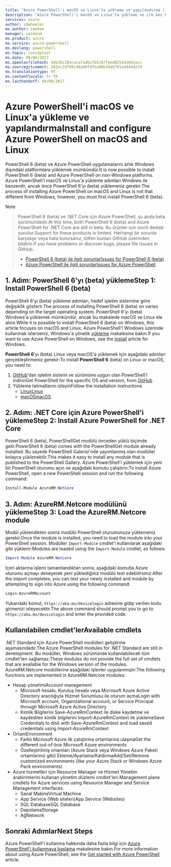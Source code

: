 ```yaml
---
title: "Azure PowerShell'i macOS ve Linux'ta yükleme ve yapılandırma | Microsoft Docs"
description: "Azure PowerShell'i macOS ve Linux'ta yükleme ve ilk kez kullanmak üzere yapılandırma."
services: azure
author: sdwheeler
ms.author: sewhee
manager: carmonm
ms.product: azure
ms.service: azure-powershell
ms.devlang: powershell
ms.topic: conceptual
ms.date: 09/06/2017
ms.openlocfilehash: 94b39c18acaca7a4b17b5207feed025442665acc
ms.sourcegitcommit: 202ec2df66c40a60f47ea06b30a6701ad444d229
ms.translationtype: HT
ms.contentlocale: tr-TR
ms.lasthandoff: 09/08/2017
---
```

# <a name="install-and-configure-azure-powershell-on-macos-and-linux"></a><span data-ttu-id="b4c71-103">Azure PowerShell'i macOS ve Linux'a yükleme ve yapılandırma</span><span class="sxs-lookup"><span data-stu-id="b4c71-103">Install and configure Azure PowerShell on macOS and Linux</span></span>

<span data-ttu-id="b4c71-104">PowerShell 6 (beta) ve Azure PowerShell uygulamalarını artık Windows dışındaki platformlara yüklemek mümkündür.</span><span class="sxs-lookup"><span data-stu-id="b4c71-104">It is now possible to install PowerShell 6 (beta) and Azure PowerShell on non-Windows platforms.</span></span>
<span data-ttu-id="b4c71-105">Azure PowerShell'i macOS ve Linux'a yükleme adımları Windows ile benzerdir, ancak önce PowerShell 6'yı (beta) yüklemeniz gerekir.</span><span class="sxs-lookup"><span data-stu-id="b4c71-105">The process of installing Azure PowerShell on macOS and Linux is not that different from Windows, however, you must first install PowerShell 6 (beta).</span></span>

> [!NOTE]

> <span data-ttu-id="b4c71-106">PowerShell 6 (beta) ve .NET Core için Azure PowerShell, şu anda beta sürümündedir.</span><span class="sxs-lookup"><span data-stu-id="b4c71-106">At this time, both PowerShell 6 (beta) and Azure PowerShell for .NET Core are still in beta.</span></span>
> <span data-ttu-id="b4c71-107">Bu ürünler için sınırlı destek sunulur.</span><span class="sxs-lookup"><span data-stu-id="b4c71-107">Support for these products is limited.</span></span> <span data-ttu-id="b4c71-108">Herhangi bir sorunla karşılaşır veya hata bulursanız, lütfen bunları GitHub üzerinden bildirin.</span><span class="sxs-lookup"><span data-stu-id="b4c71-108">If you have problems or discover bugs, please file Issues in GitHub.</span></span>
>
> * [<span data-ttu-id="b4c71-109">PowerShell 6 (beta) ile ilgili sorunlar</span><span class="sxs-lookup"><span data-stu-id="b4c71-109">Issues for PowerShell 6 (beta)</span></span>](https://github.com/PowerShell/PowerShell/issues)
> * [<span data-ttu-id="b4c71-110">Azure PowerShell ile ilgili sorunlar</span><span class="sxs-lookup"><span data-stu-id="b4c71-110">Issues for Azure PowerShell</span></span>](https://github.com/azure/azure-docs-powershell/issues)

## <a name="step-1-install-powershell-6-beta"></a><span data-ttu-id="b4c71-111">1. Adım: PowerShell 6'yı (beta) yükleme</span><span class="sxs-lookup"><span data-stu-id="b4c71-111">Step 1: Install PowerShell 6 (beta)</span></span>

<span data-ttu-id="b4c71-112">PowerShell 6'yı (beta) yükleme adımları, hedef işletim sistemine göre değişiklik gösterir.</span><span class="sxs-lookup"><span data-stu-id="b4c71-112">The process of installing PowerShell 6 (beta) on varies depending on the target operating system.</span></span>
<span data-ttu-id="b4c71-113">PowerShell 6'yı (beta) Windows'a yüklemek mümkündür, ancak bu makalede macOS ve Linux ele alınır.</span><span class="sxs-lookup"><span data-stu-id="b4c71-113">While it is possible to install PowerShell 6 (beta) on Windows, this article focuses on macOS and Linux.</span></span> <span data-ttu-id="b4c71-114">Azure PowerShell'i Windows üzerinde kullanmak isterseniz, Windows'a yönelik [yükleme](./install-azurerm-ps.md) makalesine bakın.</span><span class="sxs-lookup"><span data-stu-id="b4c71-114">If you want to use Azure PowerShell on Windows, see the [install](./install-azurerm-ps.md) article for Windows.</span></span>

<span data-ttu-id="b4c71-115">**PowerShell 6**'yı (beta) Linux veya macOS'a yüklemek için aşağıdaki adımları gerçekleştirmeniz gerekir:</span><span class="sxs-lookup"><span data-stu-id="b4c71-115">To install **PowerShell 6** (beta) on Linux or macOS, you need to:</span></span>

1. <span data-ttu-id="b4c71-116">[GitHub](https://github.com/powershell/powershell#get-powershell)'dan işletim sistemi ve sürümüne uygun olan PowerShell’i indirin</span><span class="sxs-lookup"><span data-stu-id="b4c71-116">Get PowerShell for the specific OS and version, from [GitHub](https://github.com/powershell/powershell#get-powershell)</span></span>
2. <span data-ttu-id="b4c71-117">Yükleme talimatlarını izleyin</span><span class="sxs-lookup"><span data-stu-id="b4c71-117">Follow the installation instructions</span></span>
   - [<span data-ttu-id="b4c71-118">Linux</span><span class="sxs-lookup"><span data-stu-id="b4c71-118">Linux</span></span>](https://github.com/PowerShell/PowerShell/blob/master/docs/installation/linux.md)
   - [<span data-ttu-id="b4c71-119">macOS</span><span class="sxs-lookup"><span data-stu-id="b4c71-119">macOS</span></span>](https://github.com/PowerShell/PowerShell/blob/master/docs/installation/linux.md#macos-1012)

## <a name="step-2-install-azure-powershell-for-net-core"></a><span data-ttu-id="b4c71-120">2. Adım: .NET Core için Azure PowerShell'i yükleme</span><span class="sxs-lookup"><span data-stu-id="b4c71-120">Step 2: Install Azure PowerShell for .NET Core</span></span>

<span data-ttu-id="b4c71-121">PowerShell 6 (beta), PowerShellGet modülü önceden yüklü biçimde gelir.</span><span class="sxs-lookup"><span data-stu-id="b4c71-121">PowerShell 6 (beta) comes with the PowerShellGet module already installed.</span></span> <span data-ttu-id="b4c71-122">Bu sayede PowerShell Galerisi'nde yayımlanmış olan modüller kolayca yüklenebilir.</span><span class="sxs-lookup"><span data-stu-id="b4c71-122">This makes it easy to install any module that is published to the PowerShell Gallery.</span></span> <span data-ttu-id="b4c71-123">Azure PowerShell'i yüklemek için yeni bir PowerShell oturumu açın ve aşağıdaki komutu çalıştırın:</span><span class="sxs-lookup"><span data-stu-id="b4c71-123">To install Azure PowerShell, open a new PowerShell session and run the following command:</span></span>

```powershell
Install-Module AzureRM.NetCore
```

## <a name="step-3-load-the-azurermnetcore-module"></a><span data-ttu-id="b4c71-124">3. Adım: AzureRM.Netcore modülünü yükleme</span><span class="sxs-lookup"><span data-stu-id="b4c71-124">Step 3: Load the AzureRM.Netcore module</span></span>

<span data-ttu-id="b4c71-125">Modül yüklendikten sonra modülü PowerShell oturumunuza yüklemeniz gerekir.</span><span class="sxs-lookup"><span data-stu-id="b4c71-125">Once the module is installed, you need to load the module into your PowerShell session.</span></span> <span data-ttu-id="b4c71-126">Modüller `Import-Module` cmdlet’i kullanılarak aşağıdaki gibi yüklenir:</span><span class="sxs-lookup"><span data-stu-id="b4c71-126">Modules are loaded using the `Import-Module` cmdlet, as follows:</span></span>

```powershell
Import-Module AzureRM.Netcore
```

<span data-ttu-id="b4c71-127">İçeri aktarma işlemi tamamlandıktan sonra, aşağıdaki komutla Azure oturumu açmayı deneyerek yeni yüklediğiniz modülü test edebilirsiniz:</span><span class="sxs-lookup"><span data-stu-id="b4c71-127">After the import completes, you can test your newly installed and module by attempting to sign into Azure using the following command:</span></span>

```powershell
Login-AzureRMAccount
```

<span data-ttu-id="b4c71-128">Yukarıdaki komut, `https://aka.ms/devicelogin` adresine gidip verilen kodu girmenizi isteyecektir.</span><span class="sxs-lookup"><span data-stu-id="b4c71-128">The above command should prompt you to go to `https://aka.ms/devicelogin` and enter the provided code.</span></span>

## <a name="available-cmdlets"></a><span data-ttu-id="b4c71-129">Kullanılabilen cmdlet'ler</span><span class="sxs-lookup"><span data-stu-id="b4c71-129">Available cmdlets</span></span>

<span data-ttu-id="b4c71-130">.NET Standard için Azure PowerShell modülleri geliştirme aşamasındadır.</span><span class="sxs-lookup"><span data-stu-id="b4c71-130">The Azure PowerShell modules for .NET Standard are still in development.</span></span> <span data-ttu-id="b4c71-131">Bu modüller, Windows sürümünde kullanılabilecek tüm cmdlet'leri sağlamaz.</span><span class="sxs-lookup"><span data-stu-id="b4c71-131">These modules do not provide the full set of cmdlets that are available for the Windows version of the modules.</span></span> <span data-ttu-id="b4c71-132">AzureRM.Netcore modüllerine aşağıdaki işlevler uygulanmıştır:</span><span class="sxs-lookup"><span data-stu-id="b4c71-132">The following functions are implemented in AzureRM.Netcore modules:</span></span>

* <span data-ttu-id="b4c71-133">Hesap yönetimi</span><span class="sxs-lookup"><span data-stu-id="b4c71-133">Account management</span></span>
  - <span data-ttu-id="b4c71-134">Microsoft hesabı, Kuruluş hesabı veya Microsoft Azure Active Directory aracılığıyla Hizmet Sorumlusu ile oturum açma</span><span class="sxs-lookup"><span data-stu-id="b4c71-134">Login with Microsoft account, Organizational account, or Service Principal through Microsoft Azure Active Directory</span></span>
  - <span data-ttu-id="b4c71-135">Kimlik Bilgilerini Save-AzureRmContext ile diske kaydetme ve kaydedilen kimlik bilgilerini Import-AzureRmContext ile yükleme</span><span class="sxs-lookup"><span data-stu-id="b4c71-135">Save Credentials to disk with Save-AzureRmContext and load saved credentials using Import-AzureRmContext</span></span>
* <span data-ttu-id="b4c71-136">Ortam</span><span class="sxs-lookup"><span data-stu-id="b4c71-136">Environment</span></span>
  - <span data-ttu-id="b4c71-137">Farklı Microsoft Azure ilk çalıştırma ortamlarına ulaşma</span><span class="sxs-lookup"><span data-stu-id="b4c71-137">Get the different out-of-box Microsoft Azure environments</span></span>
  - <span data-ttu-id="b4c71-138">Özelleştirilmiş ortamları (Azure Stack veya Windows Azure Paketi ortamlarınız gibi) Ekleme/Ayarlama/Kaldırma</span><span class="sxs-lookup"><span data-stu-id="b4c71-138">Add/Set/Remove customized environments (like your Azure Stack or Windows Azure Pack environments)</span></span>
* <span data-ttu-id="b4c71-139">Azure hizmetleri için Resource Manager ve Hizmet Yönetim arabirimlerini kullanan yönetim düzlemi cmdlet'leri.</span><span class="sxs-lookup"><span data-stu-id="b4c71-139">Management plane cmdlets for Azure services using Resource Manager and Service Management interfaces.</span></span>
  - <span data-ttu-id="b4c71-140">Sanal Makine</span><span class="sxs-lookup"><span data-stu-id="b4c71-140">Virtual Machine</span></span>
  - <span data-ttu-id="b4c71-141">App Service (Web siteleri)</span><span class="sxs-lookup"><span data-stu-id="b4c71-141">App Service (Websites)</span></span>
  - <span data-ttu-id="b4c71-142">SQL Database</span><span class="sxs-lookup"><span data-stu-id="b4c71-142">SQL Database</span></span>
  - <span data-ttu-id="b4c71-143">Depolama</span><span class="sxs-lookup"><span data-stu-id="b4c71-143">Storage</span></span>
  - <span data-ttu-id="b4c71-144">Ağ</span><span class="sxs-lookup"><span data-stu-id="b4c71-144">Network</span></span>

## <a name="next-steps"></a><span data-ttu-id="b4c71-145">Sonraki Adımlar</span><span class="sxs-lookup"><span data-stu-id="b4c71-145">Next Steps</span></span>

<span data-ttu-id="b4c71-146">Azure PowerShell'i kullanma hakkında daha fazla bilgi için [Azure PowerShell'i kullanmaya başlama](get-started-azureps.md) makalesine bakın.</span><span class="sxs-lookup"><span data-stu-id="b4c71-146">For more information about using Azure PowerShell, see the [Get started with Azure PowerShell](get-started-azureps.md) article.</span></span>
